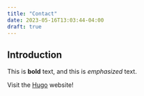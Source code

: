 ```yaml
---
title: "Contact"
date: 2023-05-16T13:03:44-04:00
draft: true
---
```


## Introduction

This is **bold** text, and this is *emphasized* text.

Visit the [Hugo](https://gohugo.io) website!